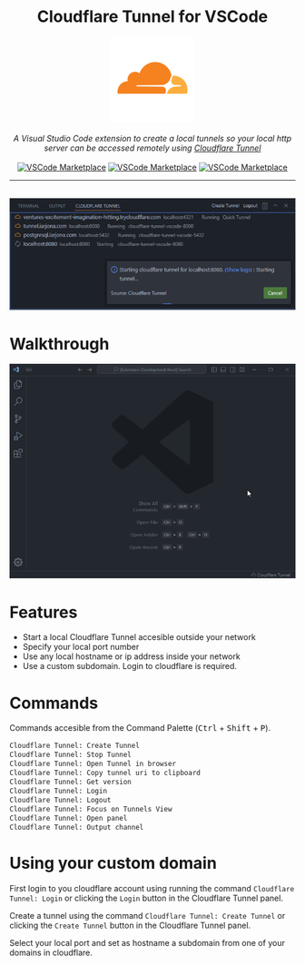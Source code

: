 <div align="center">
    <h1>Cloudflare Tunnel for VSCode</h1>
    <a href="https://marketplace.visualstudio.com/items?itemName=IvanArjona.cloudflaretunnel">
        <img src="images/icon.png" width="150px" alt="VSCode Marketplace badge" />
    </a>
    <br>
    <br>
    <em>A Visual Studio Code extension to create a local tunnels so your local http server can be accessed remotely using <a href="https://www.cloudflare.com/es-es/products/tunnel/">Cloudflare Tunnel</a></em>
    <br>
    <br>
    <a href="https://marketplace.visualstudio.com/items?itemName=IvanArjona.cloudflaretunnel"><img src="https://img.shields.io/visual-studio-marketplace/azure-devops/installs/total/IvanArjona.cloudflaretunnel?color=%23007ACC&logo=Visual%20Studio%20Code&logoColor=%23007ACC&style=for-the-badge" alt="VSCode Marketplace" /></a>
    <a href="https://marketplace.visualstudio.com/items?itemName=IvanArjona.cloudflaretunnel&ssr=false#review-details"><img src="https://img.shields.io/visual-studio-marketplace/stars/IvanArjona.cloudflaretunnel?color=%23007ACC&logo=Visual%20Studio%20Code&logoColor=%23007ACC&style=for-the-badge" alt="VSCode Marketplace" /></a>
    <a href="https://github.com/IvanArjona/cloudflare-tunnel-vscode/blob/master/CHANGELOG.md"><img src="https://img.shields.io/visual-studio-marketplace/v/IvanArjona.cloudflaretunnel?color=%23007ACC&logo=Visual%20Studio%20Code&logoColor=%23007ACC&style=for-the-badge" alt="VSCode Marketplace" /></a>
</div>

<hr>

<br>

<div align="center">
    <img src="images/preview.png">
</div>

# Walkthrough
<div align="center">
    <img src="images/walkthrough.gif">
</div>

# Features

- Start a local Cloudflare Tunnel accesible outside your network
- Specify your local port number
- Use any local hostname or ip address inside your network
- Use a custom subdomain. Login to cloudflare is required.

# Commands

Commands accesible from the Command Palette (<kbd>Ctrl</kbd> + <kbd>Shift</kbd> + <kbd>P</kbd>).

```
Cloudflare Tunnel: Create Tunnel
Cloudflare Tunnel: Stop Tunnel
Cloudflare Tunnel: Open Tunnel in browser
Cloudflare Tunnel: Copy tunnel uri to clipboard
Cloudflare Tunnel: Get version
Cloudflare Tunnel: Login
Cloudflare Tunnel: Logout
Cloudflare Tunnel: Focus on Tunnels View
Cloudflare Tunnel: Open panel
Cloudflare Tunnel: Output channel
```

# Using your custom domain

First login to you cloudflare account using running the command `Cloudflare Tunnel: Login` or clicking the `Login` button in the Cloudflare Tunnel panel.

Create a tunnel using the command `Cloudflare Tunnel: Create Tunnel` or clicking the `Create Tunnel` button in the Cloudflare Tunnel panel.

Select your local port and set as hostname a subdomain from one of your domains in cloudflare.
